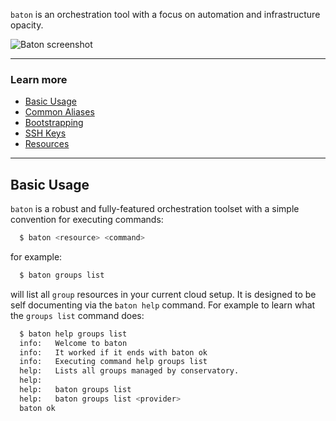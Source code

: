 `baton` is an orchestration tool with a focus on automation and infrastructure opacity.

![Baton screenshot](/img/screenshots/baton.png)

<hr/>

### Learn more

* [Basic Usage](#usage)
* [Common Aliases](/baton/aliases)
* [Bootstrapping](/baton/bootstrapping)
* [SSH Keys](/baton/ssh-keys)
* [Resources](/baton/resources)

<hr/>

<a name="usage"></a>
## Basic Usage

`baton` is a robust and fully-featured orchestration toolset with a simple convention for executing commands:

``` bash
  $ baton <resource> <command>
```

for example:

``` bash
  $ baton groups list
```

will list all `group` resources in your current cloud setup. It is designed to be self documenting via the `baton help` command. For example to learn what the `groups list` command does:

``` bash
  $ baton help groups list
  info:   Welcome to baton
  info:   It worked if it ends with baton ok
  info:   Executing command help groups list
  help:   Lists all groups managed by conservatory.
  help:
  help:   baton groups list
  help:   baton groups list <provider>
  baton ok
```

[meta:title]: <> (Using baton)